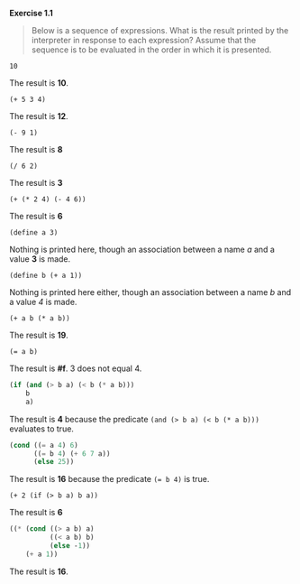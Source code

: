 **Exercise 1.1**

> Below is a sequence of expressions. What is the result printed by the interpreter in response to each expression? Assume that the sequence is to be evaluated in the order in which it is presented.

`10`

The result is **10**.

`(+ 5 3 4)`

The result is **12**.

`(- 9 1)`

The result is **8**

`(/ 6 2)`

The result is **3**

`(+ (* 2 4) (- 4 6))`

The result is **6**

`(define a 3)`

Nothing is printed here, though an association between a name *a* and a value **3** is made.

`(define b (+ a 1))`

Nothing is printed here either, though an association between a name *b* and a value *4* is made.

`(+ a b (* a b))`

The result is **19**.

`(= a b)`

The result is **\#f**. 3 does not equal 4.

```scheme
(if (and (> b a) (< b (* a b)))
    b
    a)
```

The result is **4** because the predicate `(and (> b a) (< b (* a b)))` evaluates to true.

```scheme
(cond ((= a 4) 6)
      ((= b 4) (+ 6 7 a))
      (else 25))
```

The result is **16** because the predicate `(= b 4)` is true.

`(+ 2 (if (> b a) b a))`

The result is **6**

```scheme
((* (cond ((> a b) a)
          ((< a b) b)
          (else -1))
    (+ a 1))
```

The result is **16**.
